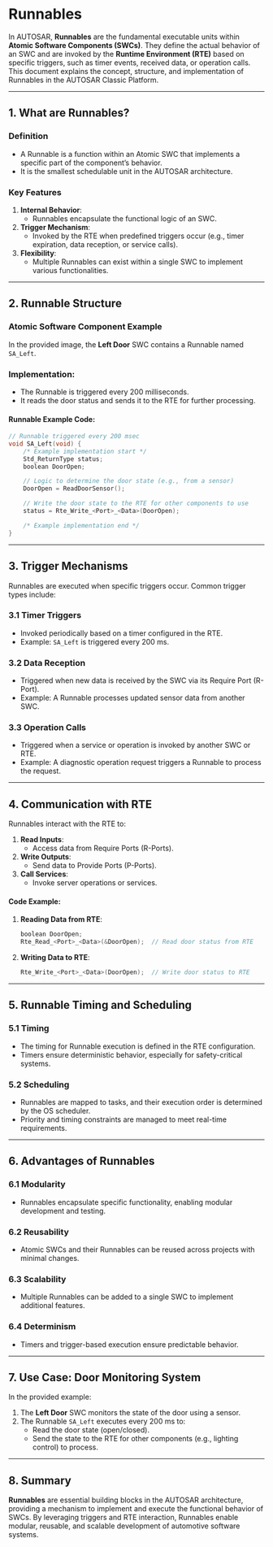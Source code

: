 # Runnables

In AUTOSAR, **Runnables** are the fundamental executable units within **Atomic Software Components (SWCs)**. They define the actual behavior of an SWC and are invoked by the **Runtime Environment (RTE)** based on specific triggers, such as timer events, received data, or operation calls. This document explains the concept, structure, and implementation of Runnables in the AUTOSAR Classic Platform.

---

## **1. What are Runnables?**

### **Definition**
- A Runnable is a function within an Atomic SWC that implements a specific part of the component’s behavior.
- It is the smallest schedulable unit in the AUTOSAR architecture.

### **Key Features**
1. **Internal Behavior**:
   - Runnables encapsulate the functional logic of an SWC.
2. **Trigger Mechanism**:
   - Invoked by the RTE when predefined triggers occur (e.g., timer expiration, data reception, or service calls).
3. **Flexibility**:
   - Multiple Runnables can exist within a single SWC to implement various functionalities.

---

## **2. Runnable Structure**

### **Atomic Software Component Example**
In the provided image, the **Left Door** SWC contains a Runnable named `SA_Left`.

### **Implementation**:
- The Runnable is triggered every 200 milliseconds.
- It reads the door status and sends it to the RTE for further processing.

#### Runnable Example Code:
```c
// Runnable triggered every 200 msec
void SA_Left(void) {
    /* Example implementation start */
    Std_ReturnType status;
    boolean DoorOpen;

    // Logic to determine the door state (e.g., from a sensor)
    DoorOpen = ReadDoorSensor();

    // Write the door state to the RTE for other components to use
    status = Rte_Write_<Port>_<Data>(DoorOpen);

    /* Example implementation end */
}
```

---

## **3. Trigger Mechanisms**

Runnables are executed when specific triggers occur. Common trigger types include:

### **3.1 Timer Triggers**
- Invoked periodically based on a timer configured in the RTE.
- Example: `SA_Left` is triggered every 200 ms.

### **3.2 Data Reception**
- Triggered when new data is received by the SWC via its Require Port (R-Port).
- Example: A Runnable processes updated sensor data from another SWC.

### **3.3 Operation Calls**
- Triggered when a service or operation is invoked by another SWC or RTE.
- Example: A diagnostic operation request triggers a Runnable to process the request.

---

## **4. Communication with RTE**

Runnables interact with the RTE to:
1. **Read Inputs**:
   - Access data from Require Ports (R-Ports).
2. **Write Outputs**:
   - Send data to Provide Ports (P-Ports).
3. **Call Services**:
   - Invoke server operations or services.

#### Code Example:
1. **Reading Data from RTE**:
   ```c
   boolean DoorOpen;
   Rte_Read_<Port>_<Data>(&DoorOpen);  // Read door status from RTE
   ```

2. **Writing Data to RTE**:
   ```c
   Rte_Write_<Port>_<Data>(DoorOpen);  // Write door status to RTE
   ```

---

## **5. Runnable Timing and Scheduling**

### **5.1 Timing**
- The timing for Runnable execution is defined in the RTE configuration.
- Timers ensure deterministic behavior, especially for safety-critical systems.

### **5.2 Scheduling**
- Runnables are mapped to tasks, and their execution order is determined by the OS scheduler.
- Priority and timing constraints are managed to meet real-time requirements.

---

## **6. Advantages of Runnables**

### **6.1 Modularity**
- Runnables encapsulate specific functionality, enabling modular development and testing.

### **6.2 Reusability**
- Atomic SWCs and their Runnables can be reused across projects with minimal changes.

### **6.3 Scalability**
- Multiple Runnables can be added to a single SWC to implement additional features.

### **6.4 Determinism**
- Timers and trigger-based execution ensure predictable behavior.

---

## **7. Use Case: Door Monitoring System**

In the provided example:
1. The **Left Door** SWC monitors the state of the door using a sensor.
2. The Runnable `SA_Left` executes every 200 ms to:
   - Read the door state (open/closed).
   - Send the state to the RTE for other components (e.g., lighting control) to process.

---

## **8. Summary**

**Runnables** are essential building blocks in the AUTOSAR architecture, providing a mechanism to implement and execute the functional behavior of SWCs. By leveraging triggers and RTE interaction, Runnables enable modular, reusable, and scalable development of automotive software systems.
